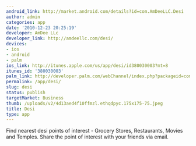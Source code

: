 ```yaml
---
android_link: http://market.android.com/details?id=com.AmDeeLLC.Desi
author: admin
categories: app
date: '2010-12-23 20:25:19'
developer: AmDee LLc
developer_link: http://amdeellc.com/desi/
devices: 
- ios
- android
- palm
ios_link: http://itunes.apple.com/us/app/desi/id380030003?mt=8
itunes_id: '380030003'
palm_link: http://developer.palm.com/webChannel/index.php?packageid=com.amdeellc.desi
permalink: /app/desi/
slug: desi
status: publish
targetMarket: Business
thumb: /uploads/v2/4d13aed4f10ffmzl.ethqdpyc.175x175-75.jpeg
title: Desi
type: app
---
```


Find nearest desi points of interest - Grocery Stores, Restaurants, Movies and Temples.
Share the point of interest with your friends via email.